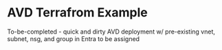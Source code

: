 # AVD Terrafrom Example
To-be-completed - quick and dirty AVD deployment w/ pre-existing vnet, subnet, nsg, and group in Entra to be assigned
